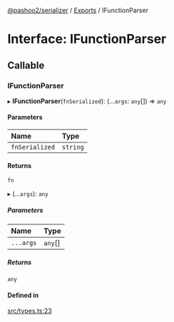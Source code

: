 [@pashoo2/serializer](../README.md) / [Exports](../modules.md) / IFunctionParser

# Interface: IFunctionParser

## Callable

### IFunctionParser

▸ **IFunctionParser**(`fnSerialized`): (...`args`: `any`[]) => `any`

#### Parameters

| Name | Type |
| :------ | :------ |
| `fnSerialized` | `string` |

#### Returns

`fn`

▸ (...`args`): `any`

##### Parameters

| Name | Type |
| :------ | :------ |
| `...args` | `any`[] |

##### Returns

`any`

#### Defined in

[src/types.ts:23](https://github.com/pashoo2/serializer/blob/01e8d50/src/types.ts#L23)
